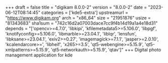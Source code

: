+++
draft = false
title = "digikam 8.0.0-2"
version = "8.0.0-2"
date = "2023-06-12T08:14:45"
categories = ['kde5-extra']
upstreamurl = "https://www.digikam.org"
arch = "x86_64"
size = "21951876"
usize = "81343683"
sha1sum = "742c16d2a07003dace7cc9f4b14d19a1a4e18d31"
depends = "['opencv>=4.7.0', 'libkipi', 'kfilemetadata5>=5.106.0', 'libpgf', 'knotifyconfig>=5.106.0', 'libmarble>=23.04.1', 'liblqr', 'lensfun', 'libksane>=23.04.1', 'exiv2>=0.27', 'imagemagick>=7.1.1', 'jasper>=2.0.10', 'kcalendarcore>=', 'libheif', 'x265>=3.5', 'qt5-webengine>=5.15.9', 'qt5-xmlpatterns>=5.15.9', 'qt5-networkauth>=5.15.9', 'qtav']"
+++
Digital photo management application for kde